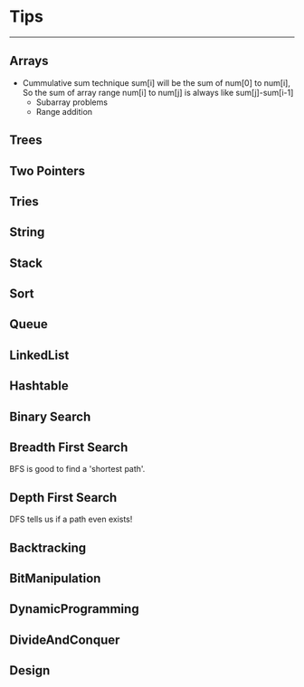 
# Tips
---

## Arrays

* Cummulative sum technique
sum[i] will be the sum of num[0] to num[i], So the sum of array range num[i] to num[j] is always like sum[j]-sum[i-1]
  * Subarray problems
  * Range addition


## Trees



## Two Pointers



## Tries



## String



## Stack


## Sort



## Queue



## LinkedList



## Hashtable



## Binary Search



## Breadth First Search

BFS is  good to find a 'shortest path'.



## Depth First Search

DFS tells us if a path even exists!



## Backtracking


## BitManipulation


## DynamicProgramming


## DivideAndConquer


## Design

